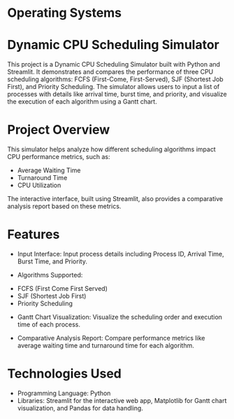 # Operating Systems

# Dynamic CPU Scheduling Simulator
This project is a Dynamic CPU Scheduling Simulator built with Python and Streamlit. It demonstrates and compares the performance of three CPU scheduling algorithms: FCFS (First-Come, First-Served), SJF (Shortest Job First), and Priority Scheduling. The simulator allows users to input a list of processes with details like arrival time, burst time, and priority, and visualize the execution of each algorithm using a Gantt chart.


# Project Overview
This simulator helps analyze how different scheduling algorithms impact CPU performance metrics, such as:

- Average Waiting Time
- Turnaround Time
- CPU Utilization

The interactive interface, built using Streamlit, also provides a comparative analysis report based on these metrics.


# Features
* Input Interface: Input process details including Process ID, Arrival Time, Burst Time, and Priority.

* Algorithms Supported:
- FCFS (First Come First Served)
- SJF (Shortest Job First)
- Priority Scheduling

* Gantt Chart Visualization: Visualize the scheduling order and execution time of each process.

* Comparative Analysis Report: Compare performance metrics like average waiting time and turnaround time for each algorithm.


# Technologies Used
- Programming Language: Python
- Libraries: Streamlit for the interactive web app, Matplotlib for Gantt chart visualization, and Pandas for data handling.
